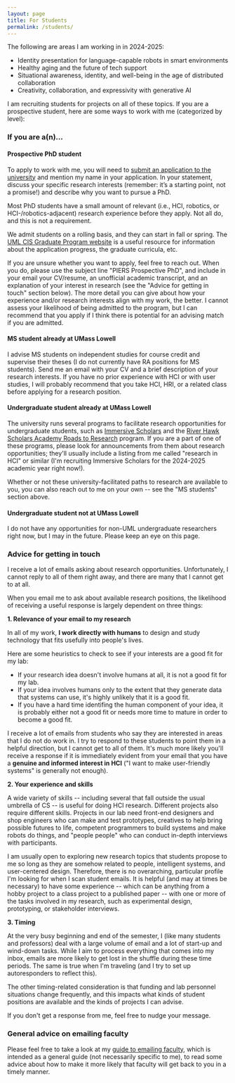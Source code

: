 ```yaml
---
layout: page
title: For Students
permalink: /students/
---
```


The following are areas I am working in in 2024-2025:

- Identity presentation for language-capable robots in smart environments
- Healthy aging and the future of tech support
- Situational awareness, identity, and well-being in the age of distributed collaboration
- Creativity, collaboration, and expressivity with generative AI

I am recruiting students for projects on all of these topics. If you are a prospective student, here are some ways to work with me (categorized by level):

### If you are a(n)...

#### Prospective PhD student

To apply to work with me, you will need to [submit an application to the university](https://www.uml.edu/sciences/computer-science/programs/doctorate.aspx) and mention my name in your application. In your statement, discuss your specific research interests (remember: it’s a starting point, not a promise!) and describe why you want to pursue a PhD. 

Most PhD students have a small amount of relevant (i.e., HCI, robotics, or HCI-/robotics-adjacent) research experience before they apply. Not all do, and this is not a requirement.

We admit students on a rolling basis, and they can start in fall or spring. The [UML CIS Graduate Program website](https://www.cs.uml.edu/~gcoord/index.html) is a useful resource for information about the application progress, the graduate curricula, etc.

If you are unsure whether you want to apply, feel free to reach out. When you do, please use the subject line "PIERS Prospective PhD", and include in your email your CV/resume, an unofficial academic transcript, and an explanation of your interest in research (see the "Advice for getting in touch" section below). The more detail you can give about how your experience and/or research interests align with my work, the better. I cannot assess your likelihood of being admitted to the program, but I can recommend that you apply if I think there is potential for an advising match if you are admitted.

#### MS student already at UMass Lowell

I advise MS students on independent studies for course credit and supervise their theses (I do not currently have RA positions for MS students). Send me an email with your CV and a brief description of your research interests. If you have no prior experience with HCI or with user studies, I will probably recommend that you take HCI, HRI, or a related class before applying for a research position.

#### Undergraduate student already at UMass Lowell

The university runs several programs to facilitate research opportunities for undergraduate students, such as [Immersive Scholars](https://www.uml.edu/immersive-scholars/) and the [River Hawk Scholars Academy Roads to Research](https://www.uml.edu/academics/provost-office/student-success/scholars-academy/signature-programs/roads-research.aspx) program. If you are a part of one of these programs, please look for announcements from them about research opportunities; they'll usually include a listing from me called "research in HCI" or similar (I'm recruiting Immersive Scholars for the 2024-2025 academic year right now!).

Whether or not these university-facilitated paths to research are available to you, you can also reach out to me on your own -- see the "MS students" section above.

#### Undergraduate student not at UMass Lowell

I do not have any opportunities for non-UML undergraduate researchers right now, but I may in the future. Please keep an eye on this page.

### Advice for getting in touch

I receive a lot of emails asking about research opportunities. Unfortunately, I cannot reply to all of them right away, and there are many that I cannot get to at all.

When you email me to ask about available research positions, the likelihood of receiving a useful response is largely dependent on three things:

**1. Relevance of your email to my research**

In all of my work, **I work directly with humans** to design and study technology that fits usefully into people's lives.

Here are some heuristics to check to see if your interests are a good fit for my lab:

- If your research idea doesn't involve humans at all, it is not a good fit for my lab.
- If your idea involves humans only to the extent that they generate data that systems can use, it's highly unlikely that it is a good fit.
- If you have a hard time identifing the human component of your idea, it is probably either not a good fit or needs more time to mature in order to become a good fit.

I receive a lot of emails from students who say they are interested in areas that I do not do work in. I try to respond to these students to point them in a helpful direction, but I cannot get to all of them. It's much more likely you'll receive a response if it is immediately evident from your email that you have a **genuine and informed interest in HCI** ("I want to make user-friendly systems" is generally not enough).

**2. Your experience and skills**

A wide variety of skills -- including several that fall outside the usual umbrella of CS -- is useful for doing HCI research. Different projects also require different skills. Projects in our lab need front-end designers and shop engineers who can make and test prototypes, creatives to help bring possible futures to life, competent programmers to build systems and make robots do things, and "people people" who can conduct in-depth interviews with participants.

I am usually open to exploring new research topics that students propose to me so long as they are somehow related to people, intelligent systems, and user-centered design. Therefore, there is no overarching, particular profile I'm looking for when I scan student emails. It is helpful (and may at times be necessary) to have some experience -- which can be anything from a hobby project to a class project to a published paper -- with one or more of the tasks involved in my research, such as experimental design, prototyping, or stakeholder interviews.

**3. Timing**

At the very busy beginning and end of the semester, I (like many students and professors) deal with a large volume of email and a lot of start-up and wind-down tasks. While I aim to process everything that comes into my inbox, emails are more likely to get lost in the shuffle during these time periods. The same is true when I'm traveling (and I try to set up autoresponders to reflect this).

The other timing-related consideration is that funding and lab personnel situations change frequently, and this impacts what kinds of student positions are available and the kinds of projects I can advise.

If you don't get a response from me, feel free to nudge your message.

### General advice on emailing faculty

Please feel free to take a look at my [guide to emailing faculty](/contacting-faculty.md), which is intended as a general guide (not necessarily specific to me), to read some advice about how to make it more likely that faculty will get back to you in a timely manner.
